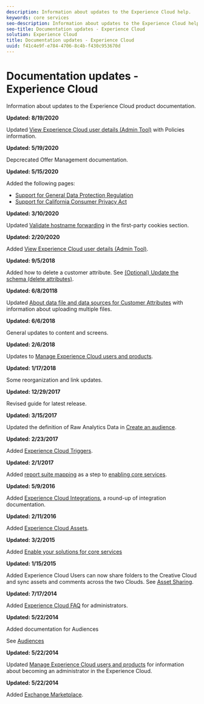 ```yaml
---
description: Information about updates to the Experience Cloud help.
keywords: core services
seo-description: Information about updates to the Experience Cloud help.
seo-title: Documentation updates - Experience Cloud
solution: Experience Cloud
title: Documentation updates - Experience Cloud
uuid: f41c4e9f-e784-4706-8c4b-f430c953670d
---
```


# Documentation updates - Experience Cloud

Information about updates to the Experience Cloud product documentation.

**Updated: 8/19/2020**

Updated [View Experience Cloud user details (Admin Tool)](admin-getting-started/admin-tool-experience-cloud.md) with Policies information.

**Updated: 5/19/2020**

Depcrecated Offer Management documentation.

**Updated: 5/15/2020**

Added the following pages:

* [Support for General Data Protection Regulation](attributes/gdpr.md)
* [Support for California Consumer Privacy Act](attributes/ccpa.md)

**Updated: 3/10/2020**

Updated [Validate hostname forwarding](cookies/cookies-first-party.md#validate) in the first-party cookies section.

**Updated: 2/20/2020**

Added [View Experience Cloud user details (Admin Tool)](admin-getting-started/admin-tool-experience-cloud.md).

**Updated: 9/5/2018**

Added how to delete a customer attribute. See [(Optional) Update the schema (delete attributes)](attributes/t-crs-usecase.md#task_6568898BB7C44A42ABFB86532B89063C).

**Updated: 6/8/20118**

Updated [About data file and data sources for Customer Attributes](attributes/crs-data-file.md#concept_DE908F362DF24172BFEF48E1797DAF19) with information about uploading multiple files.

**Updated: 6/6/2018**

General updates to content and screens.

**Updated: 2/6/2018**

Updates to [Manage Experience Cloud users and products](admin-getting-started/admin-getting-started.md#topic_3FCB4099640647E3B2411ADBFCE81909).

**Updated: 1/17/2018**

Some reorganization and link updates.

**Updated: 12/29/2017**

Revised guide for latest release.

**Updated: 3/15/2017**

Updated the definition of Raw Analytics Data in [Create an audience](audience-library/t-audience-create.md#task_37F407F58BF9459493BB8E968CDFE737).

**Updated: 2/23/2017**

Added [Experience Cloud Triggers](activation/triggers.md#concept_887B30241B3E4DB0A2553B2996E2D4FB).

**Updated: 2/1/2017**

Added [report suite mapping](core-services/core-services.md#concept_apg_zq2_rw) as a step to [enabling core services](core-services/core-services.md#concept_07ED1D5C64234E77976E6D572E78FB9C).

**Updated: 5/9/2016**

Added [Experience Cloud Integrations](marketing-cloud-integrations.md#concept_9E6D3E37D1E3452E8CCCFA92AF034F90), a round-up of integration documentation.

**Updated: 2/11/2016**

Added [Experience Cloud Assets](experience-cloud-assets/experience-cloud-assets.md#concept_DDA5224C907D4A4F817D795DA0ED64D0).

**Updated: 3/2/2015**

Added [Enable your solutions for core services](core-services/core-services.md#concept_07ED1D5C64234E77976E6D572E78FB9C)

**Updated: 1/15/2015**

Added Experience Cloud Users can now share folders to the Creative Cloud and sync assets and comments across the two Clouds. See [Asset Sharing](experience-cloud-assets/creative-cloud.md#concept_3E5A34C3459047D5965F900788A9BA68).

**Updated: 7/17/2014**

Added [Experience Cloud FAQ](admin-getting-started/faq.md#concept_13219B4E51784577B6FF78AAA203DE91) for administrators.

**Updated: 5/22/2014**

Added documentation for Audiences

See [Audiences](audience-library/audience-library.md#topic_679810123CAA4E0CA4FA3417FB0100C7)

**Updated: 5/22/2014**

Updated [Manage Experience Cloud users and products](admin-getting-started/admin-getting-started.md#topic_3FCB4099640647E3B2411ADBFCE81909) for information about becoming an administrator in the Experience Cloud.

**Updated: 5/22/2014**

Added [Exchange Marketplace](exchange.md#concept_E07F16F070544B82B56527A845C41D59).
